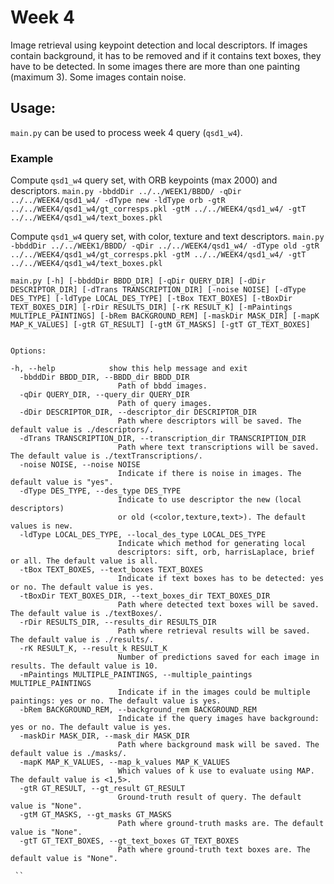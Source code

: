 ﻿# Week 4

Image retrieval using keypoint detection and local descriptors. If images contain background, it has to be removed and if it contains text boxes, they have to be detected. In some images there are more than one painting (maximum 3). Some images contain noise.

## Usage:
``main.py`` can be used to process week 4 query (``qsd1_w4``). 

### Example

Compute ``qsd1_w4`` query set, with ORB keypoints (max 2000) and descriptors. 
``
main.py -bbddDir ../../WEEK1/BBDD/ -qDir ../../WEEK4/qsd1_w4/ -dType new -ldType orb -gtR ../../WEEK4/qsd1_w4/gt_corresps.pkl -gtM ../../WEEK4/qsd1_w4/ -gtT ../../WEEK4/qsd1_w4/text_boxes.pkl
``

Compute ``qsd1_w4`` query set, with color, texture and text descriptors. 
``
main.py -bbddDir ../../WEEK1/BBDD/ -qDir ../../WEEK4/qsd1_w4/ -dType old -gtR ../../WEEK4/qsd1_w4/gt_corresps.pkl -gtM ../../WEEK4/qsd1_w4/ -gtT ../../WEEK4/qsd1_w4/text_boxes.pkl
``

``
 main.py [-h] [-bbddDir BBDD_DIR] [-qDir QUERY_DIR]
               [-dDir DESCRIPTOR_DIR] [-dTrans TRANSCRIPTION_DIR]
               [-noise NOISE] [-dType DES_TYPE] [-ldType LOCAL_DES_TYPE]
               [-tBox TEXT_BOXES] [-tBoxDir TEXT_BOXES_DIR]
               [-rDir RESULTS_DIR] [-rK RESULT_K]
               [-mPaintings MULTIPLE_PAINTINGS] [-bRem BACKGROUND_REM]
               [-maskDir MASK_DIR] [-mapK MAP_K_VALUES] [-gtR GT_RESULT]
               [-gtM GT_MASKS] [-gtT GT_TEXT_BOXES]
``

```

Options:

-h, --help            show this help message and exit
  -bbddDir BBDD_DIR, --BBDD_dir BBDD_DIR
                        Path of bbdd images.
  -qDir QUERY_DIR, --query_dir QUERY_DIR
                        Path of query images.
  -dDir DESCRIPTOR_DIR, --descriptor_dir DESCRIPTOR_DIR
                        Path where descriptors will be saved. The default value is ./descriptors/.
  -dTrans TRANSCRIPTION_DIR, --transcription_dir TRANSCRIPTION_DIR
                        Path where text transcriptions will be saved. The default value is ./textTranscriptions/.
  -noise NOISE, --noise NOISE
                        Indicate if there is noise in images. The default value is "yes".
  -dType DES_TYPE, --des_type DES_TYPE
                        Indicate to use descriptor the new (local descriptors)
                        or old (<color,texture,text>). The default values is new.
  -ldType LOCAL_DES_TYPE, --local_des_type LOCAL_DES_TYPE
                        Indicate which method for generating local
                        descriptors: sift, orb, harrisLaplace, brief or all. The default value is all.
  -tBox TEXT_BOXES, --text_boxes TEXT_BOXES
                        Indicate if text boxes has to be detected: yes or no. The default value is yes.
  -tBoxDir TEXT_BOXES_DIR, --text_boxes_dir TEXT_BOXES_DIR
                        Path where detected text boxes will be saved. The default value is ./textBoxes/.
  -rDir RESULTS_DIR, --results_dir RESULTS_DIR
                        Path where retrieval results will be saved. The default value is ./results/.
  -rK RESULT_K, --result_k RESULT_K
                        Number of predictions saved for each image in results. The default value is 10.
  -mPaintings MULTIPLE_PAINTINGS, --multiple_paintings MULTIPLE_PAINTINGS
                        Indicate if in the images could be multiple paintings: yes or no. The default value is yes.
  -bRem BACKGROUND_REM, --background_rem BACKGROUND_REM
                        Indicate if the query images have background: yes or no. The default value is yes.
  -maskDir MASK_DIR, --mask_dir MASK_DIR
                        Path where background mask will be saved. The default value is ./masks/.
  -mapK MAP_K_VALUES, --map_k_values MAP_K_VALUES
                        Which values of k use to evaluate using MAP. The default value is <1,5>.
  -gtR GT_RESULT, --gt_result GT_RESULT
                        Ground-truth result of query. The default value is "None".
  -gtM GT_MASKS, --gt_masks GT_MASKS
                        Path where ground-truth masks are. The default value is "None".
  -gtT GT_TEXT_BOXES, --gt_text_boxes GT_TEXT_BOXES
                        Path where ground-truth text boxes are. The default value is "None".
              
 ``

